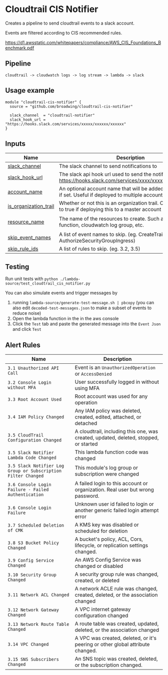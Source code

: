 # Cloudtrail CIS Notifier

Creates a pipeline to send cloudtrail events to a slack account.

Events are filtered according to CIS recommended rules.

https://d1.awsstatic.com/whitepapers/compliance/AWS_CIS_Foundations_Benchmark.pdf

## Pipeline

`cloudtrail -> cloudwatch logs -> log stream -> lambda -> slack`

## Usage example
```hcl
module "cloudtrail-cis-notifier" {
  source = "github.com/broadwing/cloudtrail-cis-notifier"

  slack_channel  = "cloudtrail-notifier"
  slack_hook_url = "https://hooks.slack.com/services/xxxxx/xxxxxx/xxxxxx"
}

```

## Inputs

| Name | Description | Type | Default | Required |
|------|-------------|------|---------|:--------:|
| <a name="input_slack_channel"></a> [slack\_channel](#input\_slack\_channel) | The slack channel to send notifications to | `string` |  | yes |
| <a name="input_slack_hook_url"></a> [slack\_hook\_url](#input\_slack\_hook\_url) | The slack api hook url used to send the notification. (eg https://hooks.slack.com/services/xxxx/xxxx/xxxxxxxxxxxxx) | `string` | | yes |
| <a name="input_account_name"></a> [account\_name](#input\_accoun\_name) | An optional account name that will be added to all messages if set. Useful if deployed to multiple accounts | `string` | `""` | no |
| <a name="input_is_organization_trail"></a> [is\_organization\_trail](#input\_is\_organization\_trail) | Whether or not this is an organization trail. Can only be set to true if deploying this to a master account | `bool` | `false` | no |
| <a name="input_resource_name"></a> [resource\_name](#input\_resource\_name) | The name of the resources to create. Such as the lambda function, cloudwatch log group, etc. | `string` | `cloudtrail-cis-notifier` | no |
| <a name="input_skip_event_names"></a> [skip\_event\_names](#input\_skip\_event\_names) | A list of event names to skip. (eg. CreateTrail, AuthorizeSecurityGroupIngress) | `list(string)` | `[]` | no |
| <a name="input_skip_rule_ids"></a> [skip\_rule\_ids](#input\_skip\_rule\_ids) | A list of rules to skip. (eg. 3.2, 3.5) | `list(string)` | `[]` | no |


## Testing

Run unit tests with `python ./lambda-source/test_cloudtrail_cis_notifier.py`

You can also simulate events and trigger messages by

  1. running `lambda-source/generate-test-message.sh | pbcopy` (you can also edit `decoded-test-messages.json` to make a subset of events to reduce noise)
  2. Open the lambda function in the in the aws console
  3. Click the `Test` tab and paste the generated message into the `Event Json` and click `Test`

## Alert Rules
| Name | Description|
| ---- | ----------|
| `3.1 Unauthorized API Call` | Event is an `UnauthorizedOperation` or `AccessDenied`
| `3.2 Console Login without MFA` | User successfully logged in without using MFA
| `3.3 Root Account Used` | Root account was used for any operation
| `3.4 IAM Policy Changed` | Any IAM policy was deleted, created, edited, attached, or detached
| `3.5 CloudTrail Configuration Changed` | A cloudtrail, including this one, was created, updated, deleted, stopped, or started
| `3.5 Slack Notifier Lambda Code Changed` | This lambda function code was changed
| `3.5 Slack Notifier Log Group or Subscription Filter Changed` | This module's log group or subscription were changed
| `3.6 Console Login Failure - Failed Authentication` | A failed login to this account or organization. Real user but wrong password.
| `3.6 Console Login Failure` | Unknown user id failed to login or another generic failed login attempt error
| `3.7 Scheduled Deletion of CMK` | A KMS key was disabled or scheduled for deletion
| `3.8 S3 Bucket Policy Changed` | A bucket's policy, ACL, Cors, lifecycle, or replication settings changed.
| `3.9 Config Service Changed` | An AWS Config Service was changed or disabled
| `3.10 Security Group Changed` | A security group rule was changed, created, or deleted
| `3.11 Network ACL Changed` | A network ACLE rule was changed, created, deleted, or the association changed
| `3.12 Network Gateway Changed` | A VPC internet gateway configuration changed
| `3.13 Network Route Table Changed` | A route table was created, updated, deleted, or the association changed
| `3.14 VPC Changed` | A VPC was created, deleted, or it's peering or other global attribute changed.
| `3.15 SNS Subscribers Changed` | An SNS topic was created, deleted, or the subscription changed.
